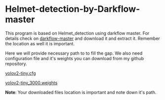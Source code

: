 # Helmet-detection-by-Darkflow-master

This program is based on Helmet_detection using darkflow master. For details check on [darkflow-master](https://github.com/thtrieu/darkflow) and download it and extract it. Remember the location as well it is important.

Here we will provide necessary path to to fill the gap. We also need configuration file and it's weights you can download from my github repository.

[yolov2-tiny.cfg](https://drive.google.com/file/d/1cEvqlN_OGS4AR_Vxu6AFoTHaBy294aJJ/view)

[yolov2-tiny_3000.weights](https://drive.google.com/file/d/1oH9f94nYlnkT15amplhPv9uOTWZjamIS/view) 

**Note**: Your downloaded files location is important and note down it's path.
